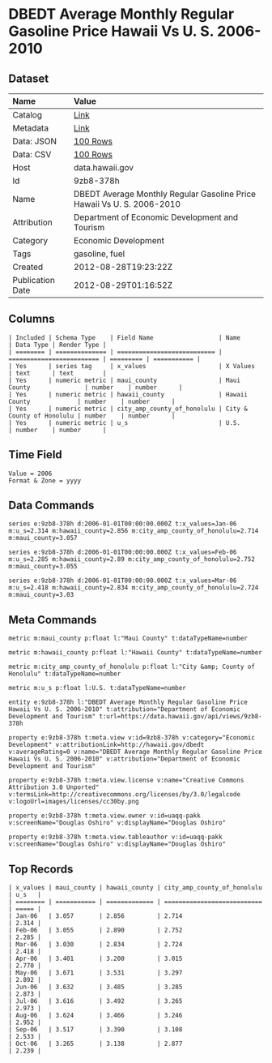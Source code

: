 # DBEDT Average Monthly Regular Gasoline Price Hawaii Vs U. S. 2006-2010

## Dataset

| Name | Value |
| :--- | :---- |
| Catalog | [Link](https://catalog.data.gov/dataset/dbedt-average-monthly-regular-gasoline-price-hawaii-vs-u-s-2006-2010-44806) |
| Metadata | [Link](https://data.hawaii.gov/api/views/9zb8-378h) |
| Data: JSON | [100 Rows](https://data.hawaii.gov/api/views/9zb8-378h/rows.json?max_rows=100) |
| Data: CSV | [100 Rows](https://data.hawaii.gov/api/views/9zb8-378h/rows.csv?max_rows=100) |
| Host | data.hawaii.gov |
| Id | 9zb8-378h |
| Name | DBEDT Average Monthly Regular Gasoline Price Hawaii Vs U. S. 2006-2010 |
| Attribution | Department of Economic Development and Tourism |
| Category | Economic Development |
| Tags | gasoline, fuel |
| Created | 2012-08-28T19:23:22Z |
| Publication Date | 2012-08-29T01:16:52Z |

## Columns

```ls
| Included | Schema Type    | Field Name                  | Name                      | Data Type | Render Type |
| ======== | ============== | =========================== | ========================= | ========= | =========== |
| Yes      | series tag     | x_values                    | X Values                  | text      | text        |
| Yes      | numeric metric | maui_county                 | Maui County               | number    | number      |
| Yes      | numeric metric | hawaii_county               | Hawaii County             | number    | number      |
| Yes      | numeric metric | city_amp_county_of_honolulu | City & County of Honolulu | number    | number      |
| Yes      | numeric metric | u_s                         | U.S.                      | number    | number      |
```

## Time Field

```ls
Value = 2006
Format & Zone = yyyy
```

## Data Commands

```ls
series e:9zb8-378h d:2006-01-01T00:00:00.000Z t:x_values=Jan-06 m:u_s=2.314 m:hawaii_county=2.856 m:city_amp_county_of_honolulu=2.714 m:maui_county=3.057

series e:9zb8-378h d:2006-01-01T00:00:00.000Z t:x_values=Feb-06 m:u_s=2.285 m:hawaii_county=2.89 m:city_amp_county_of_honolulu=2.752 m:maui_county=3.055

series e:9zb8-378h d:2006-01-01T00:00:00.000Z t:x_values=Mar-06 m:u_s=2.418 m:hawaii_county=2.834 m:city_amp_county_of_honolulu=2.724 m:maui_county=3.03
```

## Meta Commands

```ls
metric m:maui_county p:float l:"Maui County" t:dataTypeName=number

metric m:hawaii_county p:float l:"Hawaii County" t:dataTypeName=number

metric m:city_amp_county_of_honolulu p:float l:"City &amp; County of Honolulu" t:dataTypeName=number

metric m:u_s p:float l:U.S. t:dataTypeName=number

entity e:9zb8-378h l:"DBEDT Average Monthly Regular Gasoline Price Hawaii Vs U. S. 2006-2010" t:attribution="Department of Economic Development and Tourism" t:url=https://data.hawaii.gov/api/views/9zb8-378h

property e:9zb8-378h t:meta.view v:id=9zb8-378h v:category="Economic Development" v:attributionLink=http://hawaii.gov/dbedt v:averageRating=0 v:name="DBEDT Average Monthly Regular Gasoline Price Hawaii Vs U. S. 2006-2010" v:attribution="Department of Economic Development and Tourism"

property e:9zb8-378h t:meta.view.license v:name="Creative Commons Attribution 3.0 Unported" v:termsLink=http://creativecommons.org/licenses/by/3.0/legalcode v:logoUrl=images/licenses/cc30by.png

property e:9zb8-378h t:meta.view.owner v:id=uaqq-pakk v:screenName="Douglas Oshiro" v:displayName="Douglas Oshiro"

property e:9zb8-378h t:meta.view.tableauthor v:id=uaqq-pakk v:screenName="Douglas Oshiro" v:displayName="Douglas Oshiro"
```

## Top Records

```ls
| x_values | maui_county | hawaii_county | city_amp_county_of_honolulu | u_s   | 
| ======== | =========== | ============= | =========================== | ===== | 
| Jan-06   | 3.057       | 2.856         | 2.714                       | 2.314 | 
| Feb-06   | 3.055       | 2.890         | 2.752                       | 2.285 | 
| Mar-06   | 3.030       | 2.834         | 2.724                       | 2.418 | 
| Apr-06   | 3.401       | 3.200         | 3.015                       | 2.770 | 
| May-06   | 3.671       | 3.531         | 3.297                       | 2.892 | 
| Jun-06   | 3.632       | 3.485         | 3.285                       | 2.873 | 
| Jul-06   | 3.616       | 3.492         | 3.265                       | 2.973 | 
| Aug-06   | 3.624       | 3.466         | 3.246                       | 2.952 | 
| Sep-06   | 3.517       | 3.390         | 3.108                       | 2.533 | 
| Oct-06   | 3.265       | 3.138         | 2.877                       | 2.239 | 
```